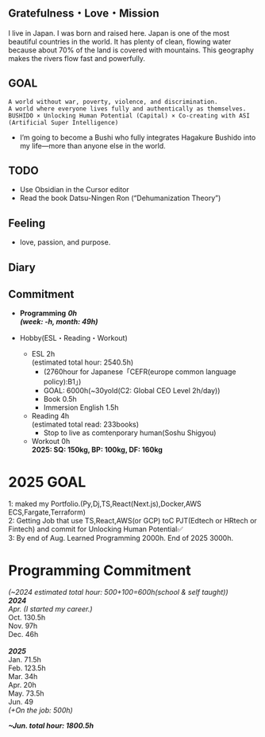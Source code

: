 ## Gratefulness・Love・Mission
I live in Japan. I was born and raised here.
Japan is one of the most beautiful countries in the world.
It has plenty of clean, flowing water because about 70% of the land is covered with mountains.
This geography makes the rivers flow fast and powerfully.

## GOAL
```
A world without war, poverty, violence, and discrimination.
A world where everyone lives fully and authentically as themselves.
BUSHIDO × Unlocking Human Potential (Capital) × Co-creating with ASI (Artificial Super Intelligence)
```
- I’m going to become a Bushi who fully integrates Hagakure Bushido into my life—more than anyone else in the world.

## TODO
- Use Obsidian in the Cursor editor
- Read the book Datsu-Ningen Ron (“Dehumanization Theory”)

## Feeling
- love, passion, and purpose.

## Diary

## Commitment
- **Programming**
_**0h<br>
(week: -h, month: 49h)**_

- Hobby(ESL・Reading・Workout)
  - ESL 2h<br>(estimated total hour: 2540.5h)
    - (2760hour for Japanese「CEFR(europe common language policy):B1」)
    - GOAL: 6000h(~30yold(C2: Global CEO Level 2h/day))
    - Book 0.5h
    - Immersion English 1.5h
  - Reading 4h<br>(estimated total read: 233books)
    - Stop to live as comtenporary human(Soshu Shigyou)
  - Workout 0h<br>**2025: SQ: 150kg, BP: 100kg, DF: 160kg**


# 2025 GOAL
1: maked my Portfolio.(Py,Dj,TS,React(Next.js),Docker,AWS ECS,Fargate,Terraform)<br>
2: Getting Job that use TS,React,AWS(or GCP) toC PJT(Edtech or HRtech or Fintech) and commit for Unlocking Human Potential✅<br>
3: By end of Aug. Learned Programming 2000h. End of 2025 3000h. <br>

# Programming Commitment
_(~2024 estimated total hour: 500+100=600h(school & self taught))_ \
_**2024**_<br>
_Apr. (I started my career.)_<br>
Oct. 130.5h<br>
Nov. 97h<br>
Dec. 46h<br> \
_**2025**_<br>
Jan. 71.5h<br>
Feb. 123.5h <br>
Mar. 34h <br>
Apr. 20h <br>
May. 73.5h <br>
Jun. 49<br>
_(+On the job: 500h)_ <br>

_**~Jun. total hour: 1800.5h**_
